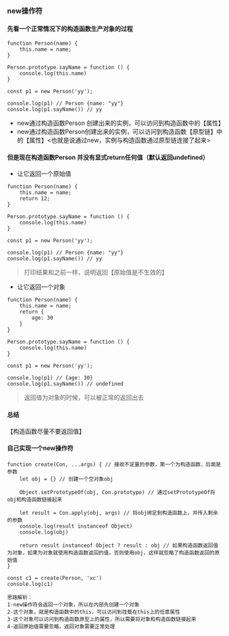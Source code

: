 ### new操作符

#### 先看一个正常情况下的构造函数生产对象的过程
```
function Person(name) {
    this.name = name;
}

Person.prototype.sayName = function () {
    console.log(this.name)
}

const p1 = new Person('yy');

console.log(p1) // Person {name: "yy"}
console.log(p1.sayName()) // yy
```

- new通过构造函数Person 创建出来的实例，可以访问到构造函数中的【属性】
- new通过构造函数Person创建出来的实例，可以访问到构造函数【原型链】中的【属性】<也就是说通过new，实例与构造函数通过原型链连接了起来>

#### 但是现在构造函数Person 并没有显式return任何值（默认返回undefined）

- 让它返回一个原始值
```
function Person(name) {
    this.name = name;
    return 12;
}

Person.prototype.sayName = function () {
    console.log(this.name)
}

const p1 = new Person('yy');

console.log(p1) // Person {name: "yy"}
console.log(p1.sayName()) // yy
```
> 打印结果和之前一样，说明返回【原始值是不生效的】


- 让它返回一个对象
```
function Person(name) {
    this.name = name;
    return {
        age: 30
    }
}

Person.prototype.sayName = function () {
    console.log(this.name)
}

const p1 = new Person('yy');

console.log(p1) // {age: 30}
console.log(p1.sayName()) // undefined
```
> 返回值为对象的时候，可以被正常的返回出去

#### 总结

【构造函数尽量不要返回值】


#### 自己实现一个new操作符

```
function create(Con, ...args) { // 接收不定量的参数，第一个为构造函数，后面是参数
    let obj = {} // 创建一个空对象obj
    
    Object.setPrototypeOf(obj, Con.prototype) // 通过setPrototypeOf将obj和构造函数链接起来
    
    let result = Con.apply(obj, args) // 将obj绑定到构造函数上，并传入剩余的参数
    console.log(result instanceof Object)
    console.log(obj)
    
    return result instanceof Object ? result : obj // 如果构造函数返回值为对象，如果为对象就使用构造函数返回的值，否则使用obj，这样就忽略了构造函数返回的原始值
}

const c1 = create(Person, 'xc')
console.log(c1)
```

```
思路解析：
1-new操作符会返回一个对象，所以在内部先创建一个对象
2-这个对象，就是构造函数中的this，可以访问到挂载在this上的任意属性
3-这个对象可以访问到构造函数原型上的属性，所以需要将对象和构造函数链接起来
4-返回原始值需要忽略，返回对象需要正常处理
```
